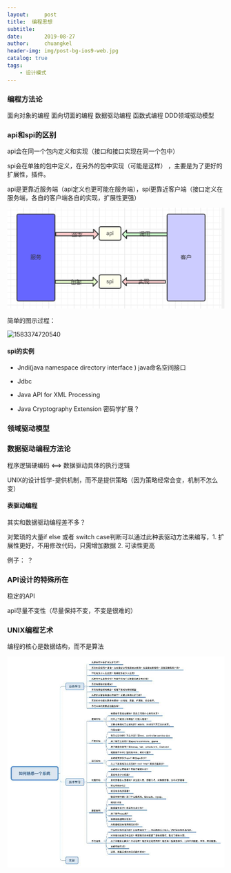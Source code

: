 ```yaml
---
layout:     post
title:	编程思想
subtitle:  
date:       2019-08-27
author:     chuangkel
header-img: img/post-bg-ios9-web.jpg
catalog: true
tags:
    - 设计模式
---
```


### 编程方法论

面向对象的编程 面向切面的编程 数据驱动编程 函数式编程 DDD领域驱动模型



### api和spi的区别

api会在同一个包内定义和实现（接口和接口实现在同一个包中）

spi会在单独的包中定义，在另外的包中实现（可能是这样） ，主要是为了更好的扩展性，插件。

api是更靠近服务端（api定义也更可能在服务端），spi更靠近客户端（接口定义在服务端，各自的客户端各自的实现，扩展性更强）

![1583373755274](/..\img\1583373755274.png)

简单的图示过程：

![1583374720540](F:\chuangkel.github.io\img\1583374720540.png)

#### spi的实例

* Jndi(java namespace directory interface ) java命名空间接口

* Jdbc

* Java API for XML Processing 

* Java Cryptography Extension 密码学扩展？



### 领域驱动模型





### 数据驱动编程方法论

程序逻辑硬编码  <==> 数据驱动具体的执行逻辑



UNIX的设计哲学-提供机制，而不是提供策略（因为策略经常会变，机制不怎么变）



#### 表驱动编程

其实和数据驱动编程差不多？ 

对繁琐的大量if else 或者 switch case判断可以通过此种表驱动方法来编写，1. 扩展性更好，不用修改代码，只需增加数据 2. 可读性更高

例子： ？



### API设计的特殊所在

稳定的API

api尽量不变性（尽量保持不变，不变是很难的）





### UNIX编程艺术

编程的核心是数据结构，而不是算法



![image-20200408072334804](./..\img\image-20200408072334804.png)

